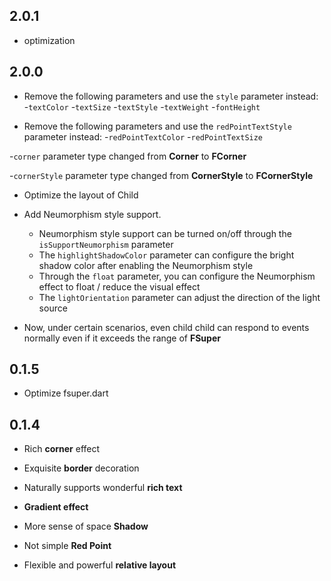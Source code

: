 ## 2.0.1

- optimization

## 2.0.0

- Remove the following parameters and use the `style` parameter instead:
    -`textColor`
    -`textSize`
    -`textStyle`
    -`textWeight`
    -`fontHeight`

- Remove the following parameters and use the `redPointTextStyle` parameter instead:
    -`redPointTextColor`
    -`redPointTextSize`

-`corner` parameter type changed from **Corner** to **FCorner**

-`cornerStyle` parameter type changed from **CornerStyle** to **FCornerStyle**

- Optimize the layout of Child

- Add Neumorphism style support.
    - Neumorphism style support can be turned on/off through the `isSupportNeumorphism` parameter
    - The `highlightShadowColor` parameter can configure the bright shadow color after enabling the Neumorphism style  
    - Through the `float` parameter, you can configure the Neumorphism effect to float / reduce the visual effect
    - The `lightOrientation` parameter can adjust the direction of the light source

- Now, under certain scenarios, even child child can respond to events normally even if it exceeds the range of **FSuper**

## 0.1.5

- Optimize fsuper.dart

## 0.1.4

- Rich **corner** effect

- Exquisite **border** decoration

- Naturally supports wonderful **rich text**

- **Gradient effect**

- More sense of space **Shadow**

- Not simple **Red Point**

- Flexible and powerful **relative layout**

